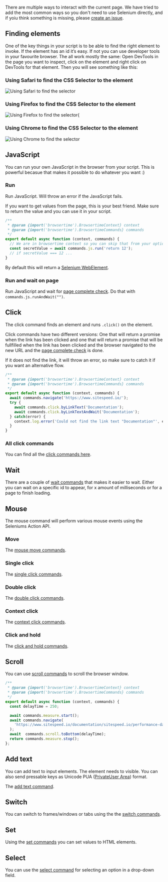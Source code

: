 There are multiple ways to interact with the current page. We have tried to add the most common ways so you don't need to use Selenium directly, and if yoiu think something is missing, please [create an issue](https://github.com/sitespeedio/browsertime/issues/new). 

## Finding elements

One of the key things in your script is to be able to find the right element to invoke. If the element has an id it’s easy. If not you can use developer tools in your favourite browser. The all work mostly the same: Open DevTools in the page you want to inspect, click on the element and right click on DevTools for that element. Then you will see something like this:

### Using Safari to find the CSS Selector to the element

![Using Safari to find the selector](https://www.sitespeed.io/img/selector-safari.png)

### Using Firefox to find the CSS Selector to the element
![Using Firefox to find the selector](https://www.sitespeed.io/img/selector-firefox.png){

### Using Chrome to find the CSS Selector to the element
![Using Chrome to find the selector](https://www.sitespeed.io/img/selector-chrome.png)

## JavaScript

You can run your own JavaScript in the browser from your script. This is powerful becasue that makes it possible to do whatever you want :)

### Run
Run JavaScript. Will throw an error if the JavaScript fails.

If you want to get values from the page, this is your best friend. Make sure to return the value and you can use it in your script.

```javascript
/**
 * @param {import('browsertime').BrowsertimeContext} context
 * @param {import('browsertime').BrowsertimeCommands} commands
 */
export default async function (context, commands) {
  // We are in browsertime context so you can skip that from your options object
  const secretValue = await commands.js.run('return 12');
  // if secretValue === 12 ...
}
```

By default this will return a [Selenium WebElement](https://seleniumhq.github.io/selenium/docs/api/javascript/module/selenium-webdriver/index_exports_WebElement.html).

### Run and wait on page
Run JavaScript and wait for [page complete check](/documentation/sitespeed.io/browsers/#choose-when-to-end-your-test). Do that with `commands.js.runAndWait("")`.


## Click
The click command finds an element and runs `.click()` on the element.

Click commands have two different versions: One that will return a promise when the link has been clicked and one that will return a promise that will be fullfilled when the link has been clicked and the browser navigated to the new URL and the [page complete check](/documentation/sitespeed.io/browsers/#choose-when-to-end-your-test) is done.

If it does not find the link, it will throw an error, so make sure to catch it if you want an alternative flow.

```javascript
/**
 * @param {import('browsertime').BrowsertimeContext} context
 * @param {import('browsertime').BrowsertimeCommands} commands
 */
export default async function (context, commands) {
  await commands.navigate('https://www.sitespeed.io/');
  try {
    await commands.click.byLinkText('Documentation');
    await commands.click.byLinkTextAndWait('Documentation');
  } catch(error) {
    context.log.error('Could not find the link text "Documentation"', error);
  }
}
```

### All click commands
You can find all the [click commands here](Click.html).

## Wait
There are a couple of [wait commands](Wait.html) that makes it easier to wait. Either you can wait on a specific id to appear, for x amount of milliseconds or for a page to finish loading.

## Mouse
The mouse command will perform various mouse events using the Seleniums Action API.

### Move
The [mouse move commands](MouseMove.html).

### Single click
The [single click commands](SingleClick.html).

### Double click
The [double click commands](DoubleClick.html).

### Context click
The [context click commands](ContextClick.html).

### Click and hold
The [click and hold commands](ClickAndHold.html).

## Scroll

You can use [scroll commands](Scroll.html) to scroll the browser window.

```javascript
/**
 * @param {import('browsertime').BrowsertimeContext} context
 * @param {import('browsertime').BrowsertimeCommands} commands
 */
export default async function (context, commands) {
  const delayTime = 250;

  await commands.measure.start();
  await commands.navigate(
    'https://www.sitespeed.io/documentation/sitespeed.io/performance-dashboard/'
  );
  await  commands.scroll.toBottom(delayTime);
  return commands.measure.stop();
};
```

## Add text
You can add text to input elements. The element needs to visible. You can also send pressable keys as Unicode PUA ([PrivateUser Area](https://en.wikipedia.org/wiki/Private_Use_Areas)) format. 

The [add text command](AddText.html).

## Switch
You can switch to frames/windows or tabs using the the [switch commands](Switch.html).

## Set
Using the [set commands](Set.html) you can set values to HTML elements.

## Select
You can use the [select command](Select.html) for selecting an option in a drop-down field.
